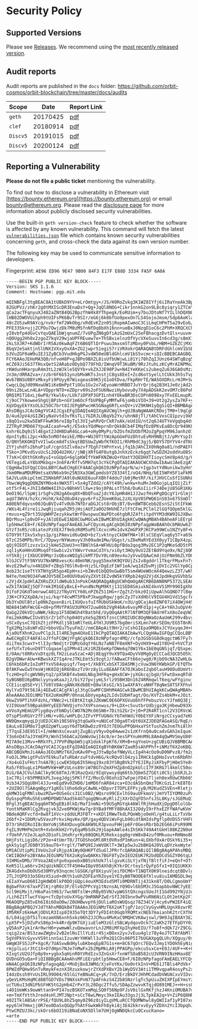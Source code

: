 # Security Policy

## Supported Versions

Please see [Releases](https://github.com/orbit-cosmos/orbit-blockchain/releases). We recommend using the [most recently released version](https://github.com/orbit-cosmos/orbit-blockchain/releases/latest).

## Audit reports

Audit reports are published in the `docs` folder: https://github.com/orbit-cosmos/orbit-blockchain/tree/master/docs/audits 

| Scope | Date | Report Link |
| ------- | ------- | ----------- |
| `geth` | 20170425 | [pdf](https://github.com/orbit-cosmos/orbit-blockchain/blob/master/docs/audits/2017-04-25_Geth-audit_Truesec.pdf) |
| `clef` | 20180914 | [pdf](https://github.com/orbit-cosmos/orbit-blockchain/blob/master/docs/audits/2018-09-14_Clef-audit_NCC.pdf) |
| `Discv5` | 20191015 | [pdf](https://github.com/orbit-cosmos/orbit-blockchain/blob/master/docs/audits/2019-10-15_Discv5_audit_LeastAuthority.pdf) |
| `Discv5` | 20200124 | [pdf](https://github.com/orbit-cosmos/orbit-blockchain/blob/master/docs/audits/2020-01-24_DiscV5_audit_Cure53.pdf) |

## Reporting a Vulnerability

**Please do not file a public ticket** mentioning the vulnerability.

To find out how to disclose a vulnerability in Ethereum visit [https://bounty.ethereum.org](https://bounty.ethereum.org) or email bounty@ethereum.org. Please read the [disclosure page](https://github.com/orbit-cosmos/orbit-blockchain/security/advisories?state=published) for more information about publicly disclosed security vulnerabilities.

Use the built-in `geth version-check` feature to check whether the software is affected by any known vulnerability. This command will fetch the latest [`vulnerabilities.json`](https://geth.ethereum.org/docs/vulnerabilities/vulnerabilities.json) file which contains known security vulnerabilities concerning `geth`, and cross-check the data against its own version number.

The following key may be used to communicate sensitive information to developers.

Fingerprint: `AE96 ED96 9E47 9B00 84F3 E17F E88D 3334 FA5F 6A0A`

```
-----BEGIN PGP PUBLIC KEY BLOCK-----
Version: SKS 1.1.6
Comment: Hostname: pgp.mit.edu

mQINBFgl3tgBEAC8A1tUBkD9YV+eLrOmtgy+/JS/H9RoZvkg3K1WZ8IYfj6iIRaYneAk3Bp1
82GUPVz/zhKr2g0tMXIScDR3EnaDsY+Qg+JqQl8NOG+Cikr1nnkG2on9L8c8yiqry1ZTCmYM
qCa2acTFqnyuXJ482aZNtB4QG2BpzfhW4k8YThpegk/EoRUim+y7buJDtoNf7YILlhDQXN8q
lHB02DWOVUihph9tUIFsPK6BvTr9SIr/eG6j6k0bfUo9pexOn7LS4SojoJmsm/5dp6AoKlac
48cZU5zwR9AYcq/nvkrfmf2WkObg/xRdEvKZzn05jRopmAIwmoC3CiLmqCHPmT5a29vEob/y
PFE335k+ujjZCPOu7OwjzDk7M0zMSfnNfDq8bXh16nn+ueBxJ0NzgD1oC6c2PhM+XRQCXCho
yI8vbfp4dGvCvYqvQAE1bWjqnumZ/7vUPgZN6gDfiAzG2mUxC2SeFBhacgzDvtQls+uuvm+F
nQOUgg2Hh8x2zgoZ7kqV29wjaUPFREuew7e+Th5BxielnzOfVycVXeSuvvIn6cd3g/s8mX1c
2kLSXJR7+KdWDrIrR5Az0kwAqFZt6B6QTlDrPswu3mxsm5TzMbny0PsbL/HBM+GZEZCjMXxB
8bqV2eSaktjnSlUNX1VXxyOxXA+ZG2jwpr51egi57riVRXokrQARAQABtDRFdGhlcmV1bSBG
b3VuZGF0aW9uIEJ1ZyBCb3VudHkgPGJvdW50eUBldGhlcmV1bS5vcmc+iQIcBBEBCAAGBQJa
FCY6AAoJEHoMA3Q0/nfveH8P+gJBPo9BXZL8isUfbUWjwLi81Yi70hZqIJUnz64SWTqBzg5b
mCZ69Ji5637THsxQetS2ARabz0DybQ779FhD/IWnqV9T3KuBM/9RzJtuhLzKCyMrAINPMo28
rKWdunHHarpuR4m3tL2zWJkle5QVYb+vkZXJJE98PJw+N4IYeKKeCs2ubeqZu636GA0sMzzB
Jn3m/dRRA2va+/zzbr6F6b51ynzbMxWKTsJnstjC8gs8EeI+Zcd6otSyelLtCUkk3h5sTvpV
Wv67BNSU0BYsMkxyFi9PUyy07Wixgeas89K5jG1oOtDva/FkpRHrTE/WA5OXDRcLrHJM+SwD
CwqcLQqJd09NxwUW1iKeBmPptTiOGu1Gv2o7aEyoaWrHRBO7JuYrQrj6q2B3H1Je0zjAd2qt
09ni2bLwLn4LA+VDpprNTO+eZDprv09s2oFSU6NwziHybovu0y7X4pADGkK2evOM7c86PohX
QRQ1M1T16xLj6wP8/Ykwl6v/LUk7iDPXP3GPILnh4YOkwBR3DsCOPn8098xy7FxEELmupRzt
Cj9oC7YAoweeShgUjBPzb+nGY1m6OcFfbUPBgFyMMfwF6joHbiVIO+39+Ut2g2ysZa7KF+yp
XqVDqyEkYXsOLb25OC7brt8IJEPgBPwcHK5GNag6RfLxnQV+iVZ9KNH1yQgSiQI+BBMBAgAo
AhsDBgsJCAcDAgYVCAIJCgsEFgIDAQIeAQIXgAUCWglh+gUJBaNgWAAKCRDojTM0+l9qCgQ2
D/4udJpV4zGIZW1yNaVvtd3vfKsTLi7GIRJLUBqVb2Yx/uhnN8jTl/tAhCVosCQ1pzvi9kMl
s8qO1vu2kw5EWFFkwK96roI8pTql3VIjwhRVQrCkR7oAk/eUd1U/nt2q6J4UTYeVgqbq4dsI
ZZTRyPJMD667YpuAIcaah+w9j/E5xksYQdMeprnDrQkkBCb4FIMqfDzBPKvEa8DcQr949K85
kxhr6LDq9i5l4Egxt2JdH8DaR4GLca6+oHy0MyPs/bZOsfmZUObfM2oZgPpqYM96JanhzO1j
dpnItyBii2pc+kNx5nMOf4eikE/MBv+WUJ0TttWzApGGmFUzDhtuEvRH9NBjtJ/pMrYspIGu
O/QNY5KKOKQTvVIlwGcm8dTsSkqtBDSUwZyWbfKfKOI1/RhM9dC3gj5/BOY57DYYV4rdTK01
ZtYjuhdfs2bhuP1uF/cgnSSZlv8azvf7Egh7tHPnYxvLjfq1bJAhCIX0hNg0a81/ndPAEFky
fSko+JPKvdSvsUcSi2QQ4U2HX//jNBjXRfG4F0utgbJnhXzEckz6gqt7wSDZH2oddVuO8Ssc
T7sK+CdXthSKnRyuI+sGUpG+6glpKWIfYkWFKNZWuQ+YUatY3QEDHXTIioycSmV8p4d/g/0S
V6TegidLxY8bXMkbqz+3n6FArRffv5MH7qt3cYkCPgQTAQIAKAUCWCXhOwIbAwUJAeEzgAYL
CQgHAwIGFQgCCQoLBBYCAwECHgECF4AACgkQ6I0zNPpfagrN/w/+Igp3vtYdNunikw3yHnYf
Jkm0MmaMDUM9mtsaXVN6xb9n25N3Xa3GWCpmdsbYZ8334tI/oQ4/NHq/bEI5WFH5F1aFkMkm
5AJVLuUkipCtmCZ5NkbRPJA9l0uNUUE6uuFXBhf4ddu7jb0jMetRF/kifJHVCCo5fISUNhLp
7bwcWq9qgDQNZNYMOo4s9WX5Tl+5x4gTZdd2/cAYt49h/wnkw+huM+Jm0GojpLqIQ1jZiffm
otf5rF4L+JhIIdW0W4IIh1v9BhHVllXw+z9oj0PALstT5h8/DuKoIiirFJ4DejU85GR1KKAS
DeO19G/lSpWj1rSgFv2N2gAOxq0X+BbQTua2jdcY6JpHR4H1JJ2wzfHsHPgDQcgY1rGlmjVF
aqU73WV4/hzXc/HshK/k4Zd8uD4zypv6rFsZ3UemK0aL2zXLVpV8SPWQ61nS03x675SmDlYr
A80ENfdqvsn00JQuBVIv4Tv0Ub7NfDraDGJCst8rObjBT/0vnBWTBCebb2EsnS2iStIFkWdz
/WXs4L4Yzre1iJwqRjiuqahZR5jHsjAUf2a0O29HVHE7zlFtCFmLPClml2lGQfQOpm5klGZF
rmvus+qZ9rt35UgWHPZezykkwtWrFOwspwuCWaPDto6tgbRJZ4ftitpdYYM3dKW9IGJXBwrt
BQrMsu+lp0vDF+yJAlUEEwEIAD8CGwMGCwkIBwMCBhUIAgkKCwQWAgMBAh4BAheAFiEErpbt
lp5HmwCE8+F/6I0zNPpfagoFAmEAEJwFCQycmLgACgkQ6I0zNPpfagpWoBAAhOcbMAUw6Zt0
GYzT3sR5/c0iatezPzXEXJf9ebzR8M5uPElXcxcnMx1dvXZmGPXPJKCPa99WCu1NZYy8F+Wj
GTOY9tfIkvSxhys1p/giPAmvid6uQmD+bz7ivktnyzCkDWfMA+l8lsCSEqVlaq6y5T+a6SWB
6TzC2S0MPb/RrC/7DpwyrNYWumvyVJh09adm1Mw/UGgst/sZ8eMaRYEd3X0yyT1CBpX4zp2E
qQj9IEOTizvzv1x2jkHe5ZUeU3+nTBNlhSA+WFHUi0pfBdo2qog3Mv2EC1P2qMKoSdD5tPbA
zql1yKoHHnXOMsqdftGwbiv2sYXWvrYvmaCd3Ys/viOyt3HOy9uV2ZEtBd9Yqo9x/NZj8QMA
nY5k8jjrIXbUC89MqrJsQ6xxWQIg5ikMT7DvY0Ln89ev4oJyVvwIQAwCm4jUzFNm9bZLYDOP
5lGJCV7tF5NYVU7NxNM8vescKc40mVNK/pygS5mxhK9QYOUjZsIv8gddrl1TkqrFMuxFnTyN
WvzE29wFu/n4N1DkF+ZBqS70SlRvB+Hjz5LrDgEzF1Wf1eA/wq1dZbvMjjDVIc2VGlYp8Cp2
8ob23c1seTtYXTNYgSR5go4EpH+xi+bIWv01bQQ9xGwBbT5sm4WUeWOcmX4QewzLZ3T/wK9+
N4Ye/hmU9O34FwWJOY58EIe0OUV0aGVyZXVtIEZvdW5kYXRpb24gU2VjdXJpdHkgVGVhbSA8
c2VjdXJpdHlAZXRoZXJldW0ub3JnPokCHAQRAQgABgUCWhQmOgAKCRB6DAN0NP5372LSEACT
wZk1TASWZj5QF7rmkIM1GEyBxLE+PundNcMgM9Ktj1315ED8SmiukNI4knVS1MY99OIgXhQl
D1foF2GKdTomrwwC4012zTNyUYCY60LnPZ6Z511HG+rZgZtZrbkz0IiUpwAlhGQND77lBqem
J3K+CFX2XpDA/ojui/kqrY4cwMT5P8xPJkwgpRgw/jgdcZyJTsXdHblV9IGU4H1Vd1SgcfAf
Db3YxDUlBtzlp0NkZqxen8irLIXUQvsfuIfRUbUSkWoK/n3U/gOCajAe8ZNF07iX4OWjH4Sw
NDA841WhFWcGE+d8+pfMVfPASU3UPKH72uw86b2VgR46Av6voyMFd1pj+yCA+YAhJuOpV4yL
QaGg2Z0kVOjuNWK/kBzp1F58DWGh4YBatbhE/UyQOqAAtR7lNf0M3QF9AdrHTxX8oZeqVW3V
Fmi2mk0NwCIUv8SSrZr1dTchp04OtyXe5gZBXSfzncCSRQIUDC8OgNWaOzAaUmK299v4bvye
uSCxOysxC7Q1hZtjzFPKdljS81mRlYeUL4fHlJU9R57bg8mriSXLmn7eKrSEDm/EG5T8nRx7
TgX2MqJs8sWFxD2+bboVEu75yuFmZ//nmCBApAit9Hr2/sCshGIEpa9MQ6xJCYUxyqeJH+Cc
Aja0UfXhnK2uvPClpJLIl4RE3gm4OXeE1IkCPgQTAQIAKAIbAwYLCQgHAwIGFQgCCQoLBBYC
AwECHgECF4AFAloJYfoFCQWjYFgACgkQ6I0zNPpfagr4MQ//cfp3GSbSG8dkqgctW67Fy7cQ
diiTmx3cwxY+tlI3yrNmdjtrIQMzGdqtY6LNz7aN87F8mXNf+DyVHX9+wd1Y8U+E+hVCTzKC
sefUfxTz6unD9TTcGqaoelgIPMn4IiKz1RZE6eKpfDWe6q78W1Y6x1bE0qGNSjqT/QSxpezF
E/OAm/t8RRxVxDtqz8LfH2zLea5zaC+ADj8EqgY9vX9TQa4DyVV8MgOyECCCadJQCD5O5hIA
B2gVDWwrAUw+KBwskXZ7Iq4reJTKLEmt5z9zgtJ/fABwaCFt66ojwg0/RjbO9cNA3ZwHLGwU
C6hkb6bRzIoZoMfYxVS84opiqf/Teq+t/XkBYCxbSXTJDA5MKjcVuw3N6YKWbkGP/EfQThe7
BfAKFwwIw5YmsWjHK8IQj6R6hBxzTz9rz8y1Lu8EAAFfA7OJKaboI2qbOlauH98OuOUmVtr1
TczHO+pTcgWVN0ytq2/pX5KBf4vbmULNbg3HFRq+gHx8CW+jyXGkcqjbgU/5FwtDxeqRTdGJ
SyBGNBEU6pBNolyynyaKaaJjJ/biY27pvjymL5rlz95BH3Dn16Z4RRmqwlT6eq/wFYginujg
CCE1icqOSE+Vjl7V8tV8AcgANkXKdbBE+Q8wlKsGI/kS1w4XFAYcaNHFT8qNeS8TSFXFhvU8
HylYxO79t56JAj4EEwECACgFAlgl3tgCGwMFCQHhM4AGCwkIBwMCBhUIAgkKCwQWAgMBAh4B
AheAAAoJEOiNMzT6X2oKmUMP/0hnaL6bVyepAq2LIdvIUbHfagt/Oo/KVfZs4bkM+xJOitJR
0kwZV9PTihXFdzhL/YNWc2+LtEBtKItqkJZKmWC0E6OPXGVuU6hfFPebuzVccYJfm0Q3Ej19
VJI9Uomf59Bpak8HYyEED7WVQjoYn7XVPsonwus/9+LDX+c5vutbrUdbjga3KjHbewD93X4O
wVVoXyHEmU2Plyg8qvzFbNDylCWO7N2McO6SN6+7DitGZGr2+jO+P2R4RT1cnl2V3IRVcWZ0
OTspPSnRGVr2fFiHN/+v8G/wHPLQcJZFvYPfUGNdcYbTmhWdiY0bEYXFiNrgzCCsyad7eKUR
WN9QmxqmyqLDjUEDJCAh19ES6Vg3tqGwXk+uNUCoF30ga0TxQt6UXZJDEQFAGeASQ/RqE/q1
EAuLv8IGM8o7IqKO2pWfLuqsY6dTbKBwDzz9YOJt7EOGuPPQbHxaYStTushZmJnm7hi8lhVG
jT7qsEJdE95Il+I/mHWnXsCevaXjZugBiyV9yvOq4Hwwe2s1zKfrnQ4u0cadvGAh2eIqum7M
Y3o6nD47aJ3YmEPX/WnhI56bACa2GmWvUwjI4c0/er3esSPYnuHnM9L8Am4qQwMVSmyU80tC
MI7A9e13Mvv+RRkYFLJ7PVPdNpbW5jqX1doklFpKf6/XM+B+ngYneU+zgCUBiQJVBBMBCAA/
AhsDBgsJCAcDAgYVCAIJCgsEFgIDAQIeAQIXgBYhBK6W7ZaeR5sAhPPhf+iNMzT6X2oKBQJh
ABCQBQkMnJi4AAoJEOiNMzT6X2oKAv0P+gJ3twBp5efNWyVLcIg4h4cOo9uD0NPvz8/fm2gX
FoOJL3MeigtPuSVfE9kuTaTuRbArzuFtdvH6G/kcRQvOlO4zyiIRHCk1gDHoIvvtn6RbRhVm
/Xo4uGIsFHst7n4A7BjicwEK5Op6Ih5Hoq19xz83YSBgBVk2fYEJIRyJiKFbyPjH0eSYe8v+
Ra5/F85ugLx1P6mMVkW+WPzULns89riW7BGTnZmXFHZp8nO2pkUlcI7F3KRG7l4kmlC50ox6
DiG/6AJCVulbAClky9C68TmJ/R1RazQxU/9IqVywsydq66tbJQbm5Z7GEti0C5jjbSRJL2oT
1xC7Rilr85PMREkPL3vegJdgj5PKlffZ/MocD/0EohiQ7wFpejFD4iTljeh0exRUwCRb6655
9ib34JSQgU8Hl4JJu+mEgd9v0ZHD0/1mMD6fnAR84zca+O3cdASbnQmzTOKcGzLIrkE8TEnU
+2UZ8Ol7SAAqmBgzY1gKOilUho6dkyCAwNL+QDpvrITDPLEFPsjyB/M2KudZSVEn+Rletju1
qkMW31qFMNlsbwzMZw+0USeGcs31Cs0B2/WQsro99CExlhS9auUFkmoVjJmYVTIYOM0zuPa4
OyGspqPhRu5hEsmMDPDWD7Aad5k4GTqogQNnuKyRliZjXXrDZqFD5nfsJSL8Ky/sJGEMuQIN
BFgl3tgBEACbgq6HTN5gEBi0lkD/MafInmNi+59U5gRGYqk46WlfRjhHudXjDpgD0lolGb4h
YontkMaKRlCg2Rvgjvk3Zve0PKWjKw7gr8YBa9fMFY8BhAXI32OdyI9rFhxEZFfWAfwKVmT1
9BdeAQRFvcfd+8w8f1XVc+zddULMJFBTr+xKDlIRWwTkdLPQeWbjo0eHl/g4tuLiLrTxVbnj
26bf+2+1DbM/w5VavzPrkviHqvKe/QP/gay4QDViWvFgLb90idfAHIdsPgflp0VDS5rVHFL6
D73rSRdIRo3I8c8mYoNjSR4XDuvgOkAKW9LR3pvouFHHjp6Fr0GesRbrbb2EG66iPsR99MQ7
FqIL9VMHPm2mtR+XvbnKkH2rYyEqaMbSdk29jGapkAWle4sIhSKk749A4tGkHl08KZ2N9o6G
rfUehP/V2eJLaph2DioFL1HxRryrKy80QQKLMJRekxigq8greW8xB4zuf9Mkuou+RHNmo8Pe
bHjFstLigiD6/zP2e+4tUmrT0/JTGOShoGMl8Rt0VRxdPImKun+4LOXbfOxArOSkY6i35+gs
gkkSy1gTJE0BY3S9auT6+YrglY/TWPQ9IJxWVOKlT+3WIp5wJu2bBKQ420VLqDYzkoWytel/
bM1ACUtipMiIVeUs2uFiRjpzA1Wy0QHKPTdSuGlJPRrfcQARAQABiQIlBBgBAgAPAhsMBQJa
CWIIBQkFo2BYAAoJEOiNMzT6X2oKgSwQAKKs7BGF8TyZeIEO2EUK7R2bdQDCdSGZY06tqLFg
3IHMGxDMb/7FVoa2AEsFgv6xpoebxBB5zkhUk7lslgxvKiSLYjxfNjTBltfiFJ+eQnf+OTs8
KeR51lLa66rvIH2qUzkNDCCTF45H4wIDpV05AXhBjKYkrDCrtey1rQyFp5fxI+0IQ1UKKXvz
ZK4GdxhxDbOUSd38MYy93nqcmclGSGK/gF8XiyuVjeifDCM6+T1NQTX0K9lneidcqtBDvlgg
JTLJtQPO33o5EHzXSiud+dKth1uUhZOFEaYRZoye1YE3yB0TNOOE8fXlvu8iuIAMBSDL9ep6
sEIaXYwoD60I2gHdWD0lkP0DOjGQpi4ouXM3Edsd5MTi0MDRNTij431kn8T/D0LCgmoUmYYM
BgbwFhXr67axPZlKjrqR0z3F/Elv0ZPPcVg1tNznsALYQ9Ovl6b5M3cJ5GapbbvNWC7yEE1q
Scl9HiMxjt/H6aPastH63/7wcN0TslW+zRBy05VNJvpWGStQXcngsSUeJtI1Gd992YNjUJq4
/Lih6Z1TlwcFVap+cTcDptoUvXYGg/9mRNNPZwErSfIJ0Ibnx9wPVuRN6NiCLOt2mtKp2F1p
M6AOQPpZ85vEh6I8i6OaO0w/Z0UHBwvpY6jDUliaROsWUQsqz78Z34CVj4cy6vPW2EF4iQIl
BBgBAgAPBQJYJd7YAhsMBQkB4TOAAAoJEOiNMzT6X2oKTjgP/1ojCVyGyvHMLUgnX0zwrR5Q
1M5RKFz6kHwKjODVLR3Isp8I935oTQt3DY7yFDI4t0GqbYRQMtxcNEb7maianhK2trCXfhPs
6/L04igjDf5iTcmzamXN6xnh5xkz06hZJJCMuu4MvKxC9MQHCVKAwjswl/9H9JqIBXAY3E2l
LpX5P+5jDZuPxS86p3+k4Rrdp9KTGXjiuEleM3zGlz5BLWydqovOck7C2aKh27ETFpDYY0z3
yQ5AsPJyk1rAr0wrH6+ywmwWlzuQewavnrLnJ2M8iMFXpIhyHeEIU/f7o8f+dQk72rZ9CGzd
cqig2za/BS3zawZWgbv2vB2elNsIllYLdir45jxBOxx2yvJvEuu4glz78y4oJTCTAYAbMlle
5gVdPkVcGyvvVS9tinnSaiIzuvWrYHKWll1uYPm2Q1CDs06P5I7bUGAXpgQLUh/XQguy/0sX
GWqW3FS5JzP+XgcR/7UASvwBdHylubKbeqEpB7G1s+m+8C67qOrc7EQv3Jmy1YDOkhEyNig1
rmjplLuir3tC1X+D7dHpn7NJe7nMwFx2b2MpMkLA9jPPAGPp/ekcu5sxCe+E0J/4UF++K+CR
XIxgtzU2UJfp8p9x+ygbx5qHinR0tVRdIzv3ZnGsXrfxnWfSOaB582cU3VRN9INzHHax8ETa
QVDnGO5uQa+FiQI8BBgBCAAmAhsMFiEErpbtlp5HmwCE8+F/6I0zNPpfagoFAmEAELYFCQyc
mN4ACgkQ6I0zNPpfagoqAQ/+MnDjBx8JWMd/XjeFoYKx/Oo0ntkInV+ME61JTBls4PdVk+TB
8PWZdPQHw9SnTvRmykFeznXIRzuxkowjrZYXdPXBxY2b1WyD5V3Ati1TM9vqpaR4osyPs2xy
I4dzDssh9YvUsIRL99O04/65lGiYeBNuACq+yK/7nD/ErzBkDYJHhMCdadbVWUACxvVIDvro
yQeVLKMsHqMCd8BTGD7VDs79NXskPnN77pAFnkzS4Z2b8SNzrlgTc5pUiuZHIXPIpEYmsYzh
ucTU6uI3dN1PbSFHK5tG2pHb4ZrPxY3L20Dgc2Tfu5/SDApZzwvvKTqjdO891MEJ++H+ssOz
i4O1UeWKs9owWttan9+PI47ozBSKOTxmMqLSQ0f56Np9FJsV0ilGxRKfjhzJ4KniOMUBA7mP
+m+TmXfVtthJred4sHlJMTJNpt+sCcT6wLMmyc3keIEAu33gsJj3LTpkEA2q+V+ZiP6Q8HRB
402ITklABSArrPSE/fQU9L8hZ5qmy0Z96z0iyILgVMLuRCCfQOMWhwl8yQWIIaf1yPI07xur
epy6lH7HmxjjOR7eo0DaSxQGQpThAtFGwkWkFh8yki8j3E42kkrxvEyyYZDXn2YcI3bpqhJx
PtwCMZUJ3kc/skOrs6bOI19iBNaEoNX5Dllm7UHjOgWNDQkcCuOCxucKano=
=arte
-----END PGP PUBLIC KEY BLOCK------
```
